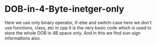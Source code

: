 # DOB-in-4-Byte-inetger-only
Here we use only binary operator, if-else and switch-case here we don't use functions, class, etc in cpp it is the very basic code which is used to store the whole DOB in 4B space only.
And in this we find sun-sign informations also.
